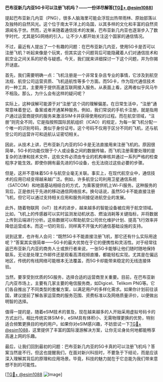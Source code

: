 **巴布亚新几内亚5G卡可以注册飞机吗？——一份详尽解答[[TG💪+ @esim1088](https://t.me/s/esim1088)]**

提起巴布亚新几内亚（PNG），很多人脑海里可能会浮现出热带雨林、原始部落以及独特的自然风光。这个位于南太平洋上的岛国，以其多样的文化和丰富的自然资源闻名于世。然而，近年来随着通信技术的发展，巴布亚新几内亚也逐渐步入了数字时代，尤其是5G网络的引入，让不少人都开始关注这个国家的通信情况。

不过，最近有人提出了一个有趣的问题：在巴布亚新几内亚，使用5G卡是否可以注册飞机？听起来像是个玩笑，但其实这个问题背后可能隐藏着人们对通信技术和航空业之间关系的好奇与疑惑。今天，我们就来详细探讨一下这个问题，并为你揭开谜底。

首先，我们需要明确一点：飞机注册是一个非常复杂且专业的事情，它涉及到航空法规、航空公司运营资质、飞机适航性等多个方面。而5G卡，作为现代通信技术的一种工具，主要用于提供高速互联网接入服务。从表面上看，这两者似乎风马牛不相及。那么，为什么会有这样的疑问呢？

实际上，这种误解可能源于对“注册”这个词的理解偏差。在日常生活中，“注册”通常意味着登记、备案或者开通某种服务。例如，我们常说的手机卡注册，就是指用户通过运营商提供的服务来激活SIM卡并获得使用权的过程。而在航空领域，“注册”则完全不同，它是指按照国际民航组织（ICAO）的规定，为每一架飞机分配一个唯一的识别号码，类似于身份证号。这个号码不仅用于区分不同的飞机，还与航空公司的运营许可和适航认证密切相关。

因此，从技术上讲，巴布亚新几内亚的5G卡是无法直接用来注册飞机的。原因很简单，5G卡的功能仅限于个人或设备之间的数据传输，而飞机注册需要处理的是复杂的法律和技术文件，这些文件必须由专业的机构审核并通过一系列严格的检查程序才能生效。即使你拥有最先进的5G设备，也无法绕过这些必要的步骤。

但是，这并不意味着5G卡与航空业毫无关联。事实上，在现代航空业中，通信技术的应用已经变得越来越广泛。例如，许多航空公司利用卫星通信系统（SATCOM）和地面基站相结合的方式，为乘客提供机上Wi-Fi服务。这种服务的背后，正是依托于先进的移动通信网络技术。换句话说，虽然5G卡不能直接注册飞机，但它可以通过支持相关应用和服务间接促进航空业的发展。

此外，随着物联网（IoT）技术的进步，越来越多的智能设备被应用于航空领域。比如，飞机上的传感器可以实时监测发动机状态、燃油消耗等关键指标，并将数据上传到云端进行分析。这些数据可以帮助航空公司优化维护计划、提高飞行效率并降低运营成本。而这一切的背后，同样离不开强大的通信基础设施的支持。

说到这里，也许有人会问：“既然5G卡不能直接注册飞机，那它还有什么实际用途呢？”答案其实很简单——5G卡的最大优势在于它的便携性和灵活性。对于经常往返巴布亚新几内亚的商务人士或旅行者来说，一张5G卡能够让他们随时随地保持联系，无论是处理工作邮件还是观看高清视频直播，都能轻松实现。尤其是在偏远地区，传统的有线网络可能根本无法覆盖，而5G卡却能带来稳定的无线连接体验。

当然，要享受到优质的5G服务，选择合适的运营商至关重要。目前，在巴布亚新几内亚市场上，主要有几家主要的电信服务商，如Digicel、Telikom PNG等。它们各自推出了不同类型的套餐方案，以满足用户的多样化需求。如果你计划前往该国，建议提前了解各家运营商的服务范围、资费标准以及网络质量评价，以便做出明智的选择。

值得一提的是，随着eSIM技术的普及，现在越来越多的人开始采用虚拟号码卡的方式出行。相比传统实体SIM卡，eSIM具有体积小、无需物理更换的优势，特别适合频繁更换目的地的用户。如果你对eSIM感兴趣，不妨尝试一下[TG💪+ @esim1088](https://t.me/s/esim1088)，这里提供了丰富的国际漫游解决方案，让你无论身处何地都能畅享高速上网的乐趣。

最后，让我们回到最初的问题：巴布亚新几内亚的5G卡真的可以注册飞机吗？答案当然是不行。但这也提醒我们，在面对新兴科技时，不要急于下结论，而是应该深入理解其背后的原理和应用场景。毕竟，科技的魅力就在于它总能为我们带来意想不到的可能性。

[[TG💪+ @esim1088](https://t.me/s/esim1088) ![Image](https://i.postimg.cc/4NQfJmqS/Snipaste-2025-05-13-00-14-12.png)]